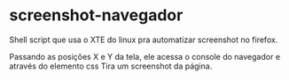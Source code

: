 # screenshot-navegador

Shell script que usa o XTE do linux pra automatizar screenshot no firefox.

Passando as posições X e Y da tela, ele acessa o console do navegador e através do elemento css
Tira um screenshot da página.
